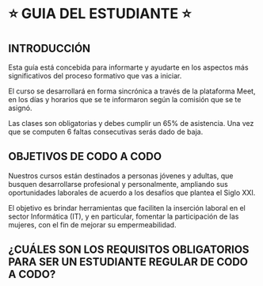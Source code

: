# :star: GUIA DEL ESTUDIANTE :star:

## INTRODUCCIÓN

Esta guía está concebida para informarte y ayudarte en los
aspectos más significativos del proceso formativo
que vas a iniciar.

El curso se desarrollará en forma sincrónica a través de la
plataforma Meet, en los días y horarios que se te informaron 
según la comisión que se te asignó.

Las clases son obligatorias y debes cumplir un 65% de
asistencia. Una vez que se computen 6 faltas consecutivas 
serás dado de baja.

## OBJETIVOS DE CODO A CODO

Nuestros cursos están destinados a personas jóvenes y
adultas, que busquen desarrollarse profesional y
personalmente, ampliando sus oportunidades laborales
de acuerdo a los desafíos que plantea el Siglo XXI.


El objetivo es brindar herramientas que faciliten la inserción 
laboral en el sector Informática (IT), y en particular, fomentar 
la participación de las mujeres, con el fin de mejorar su empermeabilidad.

## ¿CUÁLES SON LOS REQUISITOS OBLIGATORIOS PARA SER UN ESTUDIANTE REGULAR DE CODO A CODO?
